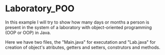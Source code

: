 # Laboratory_POO
In this example I will try to show how many days or months a person is present in the system of a laboratory with object-oriented programming (OOP or OOP) in Java. 

Here we have two files, the "Main.java" for executation and "Lab.java" for creation of object's atributes, getters and setters, construtors and methods.